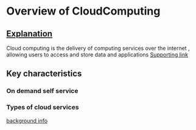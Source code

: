 # Overview of CloudComputing
## [Explanation](https://azure.microsoft.com/en-us/resources/cloud-computing-dictionary/what-is-cloud-computing)
Cloud computing is the delivery of computing services over the internet , allowing users to access and store data and applications 
[Supporting link](https://www.atlassian.com/microservices/cloud-computing)
## Key characteristics 
### On demand self service 
### Types of cloud services 
[background info](https://www.dataversity.net/brief-history-cloud-computing/)
